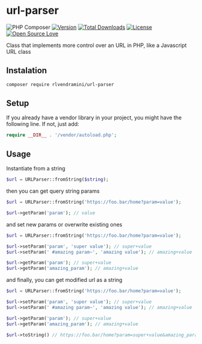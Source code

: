 # url-parser
 ![PHP Composer](https://github.com/rlvendramini/url-parser/workflows/PHP%20Composer/badge.svg) [![Version](https://poser.pugx.org/rlvendramini/url-parser/version)](//packagist.org/packages/rlvendramini/url-parser) [![Total Downloads](https://poser.pugx.org/rlvendramini/url-parser/downloads)](//packagist.org/packages/rlvendramini/url-parser) [![License](https://poser.pugx.org/rlvendramini/url-parser/license)](//packagist.org/packages/rlvendramini/url-parser) [![Open Source Love](https://badges.frapsoft.com/os/v1/open-source.svg?v=103)](https://github.com/ellerbrock/open-source-badges/)

Class that implements more control over an URL in PHP, like a Javascript URL class

## Instalation
```bash
composer require rlvendramini/url-parser
```

## Setup
If you already have a vendor library in your project, you might have the following line. If not, just add:
```php
require __DIR__ . '/vendor/autoload.php';
```

## Usage

Instantiate from a string
```php
$url = URLParser::fromString($string);
```

then you can get query string params
```php
$url = URLParser::fromString('https://foo.bar/home?param=value');

$url->getParam('param'); // value
```

and set new params or overwrite existing ones
```php
$url = URLParser::fromString('https://foo.bar/home?param=value');

$url->setParam('param', 'super value'); // super+value
$url->setParam(' #amazing param~', 'amazing value'); // amazing+value

$url->getParam('param'); // super+value
$url->getParam('amazing_param'); // amazing+value
```

and finally, you can get modified url as a string
```php
$url = URLParser::fromString('https://foo.bar/home?param=value');

$url->setParam('param', 'super value'); // super+value
$url->setParam(' #amazing param~', 'amazing value'); // amazing+value

$url->getParam('param'); // super+value
$url->getParam('amazing_param'); // amazing+value

$url->toString() // https://foo.bar/home?param=super+value&amazing_param=amazing+value
```
